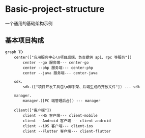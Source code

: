 # Basic-project-structure

一个通用的基础架构示例

## 基本项目构成

<!-- https://mermaid.js.org/ -->

```mermaid
graph TD
    center(["应用服务中心\n项目后端，负责提供 api、rpc 等服务"])
        center --go 服务端--- center-go
        center --php 服务端--- center-php
        center --java 服务端--- center-java

    sdk.
        sdk.(["项目开发工具包\n脚手架、后端生成的开放文件"]) --- sdk

    manager.
        manager.([PC 端管理后台]) --- manager

    client(["客户端"])
        client --H5 客户端--- client-mobile
        client --Android 客户端--- client-android
        client --iOS 客户端--- client-ios
        client --Flutter 客户端--- client-flutter
```

<!--

**Here are some ideas to get you started:**

🙋‍♀️ A short introduction - what is your organization all about?
🌈 Contribution guidelines - how can the community get involved?
👩‍💻 Useful resources - where can the community find your docs? Is there anything else the community should know?
🍿 Fun facts - what does your team eat for breakfast?
🧙 Remember, you can do mighty things with the power of [Markdown](https://docs.github.com/github/writing-on-github/getting-started-with-writing-and-formatting-on-github/basic-writing-and-formatting-syntax)
-->
